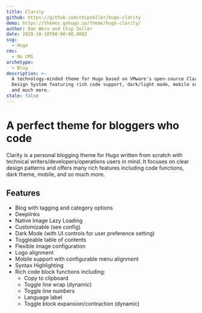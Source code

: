 ```yaml
---
title: Clarity
github: https://github.com/chipzoller/hugo-clarity
demo: https://themes.gohugo.io/theme/hugo-clarity/
author: Dan Weru and Chip Zoller
date: 2020-10-10T00:00:00.000Z
ssg:
  - Hugo
cms:
  - No CMS
archetype:
  - Blog
description: >-
  A technology-minded theme for Hugo based on VMware's open-source Clarity
  Design System featuring rich code support, dark/light mode, mobile support,
  and much more.
stale: false
---
```


# A perfect theme for bloggers who code

Clarity is a personal blogging theme for Hugo written from scratch with technical writers/developers/operations users in mind. It focuses on clear design patterns and offers many rich features including code functions, dark theme, mobile, and so much more.

## Features

* Blog with tagging and category options
* Deeplinks
* Native Image Lazy Loading
* Customizable (see config)
* Dark Mode (with UI controls for user preference setting)
* Toggleable table of contents
* Flexible image configuration
* Logo alignment
* Mobile support with configurable menu alignment
* Syntax Highlighting
* Rich code block functions including:
    * Copy to clipboard
    * Toggle line wrap (dynamic)
    * Toggle line numbers
    * Language label
    * Toggle block expansion/contraction (dynamic)
